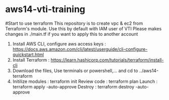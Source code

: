 # aws14-vti-training
#Start to use terraform
This repository is to create vpc & ec2 from Terraform's module. Use this by default with IAM user of VTI
Please makes changes in ./main.tf if you want to apply this to another account
1. Install AWS CLI, configure aws access keys : https://docs.aws.amazon.com/cli/latest/userguide/cli-configure-quickstart.html
2. Install Terraform : https://learn.hashicorp.com/tutorials/terraform/install-cli
3. Download the files, Use terminals or powershell,... and cd to ../aws14-terraform
4. Initilize modules : terraform init
   Review code       : terraform plan
   Launch            : terraform apply -auto-approve
   Destroy           : terraform destroy -auto-approve
